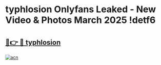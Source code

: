 # typhlosion Onlyfans Leaked - New Video & Photos March 2025 !detf6

# <h2><a href="https://dkfiwz.iuczelnia.edu.pl?title=typhlosion&ref=detf6">🔗👉 🔴 typhlosion</a></h2>

[![acn](https://github.com/user-attachments/assets/0f9c940e-d8b0-45ae-aac7-cd30a18b3e1c)](https://dkfiwz.iuczelnia.edu.pl?title=typhlosion&ref=detf6)

